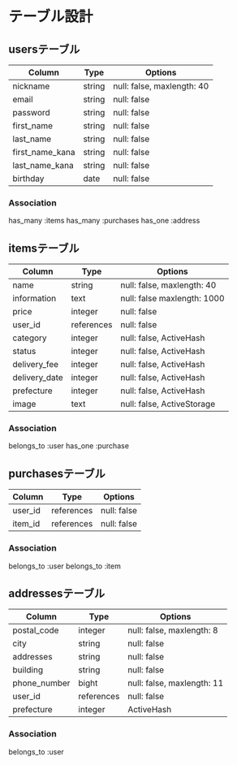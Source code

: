 # テーブル設計

## usersテーブル

| Column            | Type   | Options     |
| --------          | ------ | ----------- |
| nickname          | string | null: false, maxlength: 40 |
| email             | string | null: false |
| password          | string | null: false |
| first_name        | string | null: false |
| last_name         | string | null: false |
| first_name_kana   | string | null: false |
| last_name_kana    | string | null: false |
| birthday          | date   | null: false |

### Association

has_many :items
has_many :purchases
has_one  :address


## itemsテーブル

| Column            | Type       | Options     |
| --------          | ------     | ----------- |
| name              | string     | null: false, maxlength: 40 |
| information       | text       | null: false  maxlength: 1000 |
| price             | integer    | null: false |
| user_id           | references | null: false |
| category          | integer    | null: false, ActiveHash  |
| status            | integer    | null: false, ActiveHash  |
| delivery_fee      | integer    | null: false, ActiveHash  |
| delivery_date     | integer    | null: false, ActiveHash  |
| prefecture        | integer    | null: false, ActiveHash  |
| image             | text       | null: false, ActiveStorage |

### Association

belongs_to :user
has_one    :purchase

## purchasesテーブル

| Column            | Type       | Options     |
| --------          | ------     | ----------- |
| user_id           | references | null: false |
| item_id           | references | null: false |


### Association

belongs_to :user
belongs_to :item


## addressesテーブル

| Column            | Type       | Options     |
| ----------        | -------    | ----------- |
| postal_code       | integer    | null: false, maxlength: 8 |
| city              | string     | null: false |
| addresses         | string     | null: false |
| building          | string     | null: false |
| phone_number      | bight      | null: false, maxlength: 11 |
| user_id           | references | null: false |
| prefecture        | integer    | ActiveHash  |

### Association

belongs_to :user
